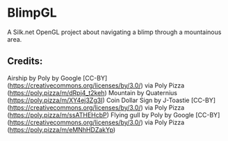 # BlimpGL
A Silk.net OpenGL project about navigating a blimp through a mountainous area.

## Credits:
Airship by Poly by Google [CC-BY] (https://creativecommons.org/licenses/by/3.0/) via Poly Pizza (https://poly.pizza/m/dRpj4_t2keh)
Mountain by Quaternius (https://poly.pizza/m/XY4ej3Zg3I)
Coin Dollar Sign by J-Toastie [CC-BY] (https://creativecommons.org/licenses/by/3.0/) via Poly Pizza (https://poly.pizza/m/ssATHEHcbP)
Flying gull by Poly by Google [CC-BY] (https://creativecommons.org/licenses/by/3.0/) via Poly Pizza (https://poly.pizza/m/eMNhHDZakYp)